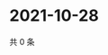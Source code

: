 # 2021-10-28

共 0 条

<!-- BEGIN -->
<!-- 最后更新时间 Thu Oct 28 2021 07:15:44 GMT+0800 (China Standard Time) -->

<!-- END -->
